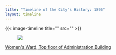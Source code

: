 ```yaml
---
title: "Timeline of the City's History: 1895"
layout: timeline
---
```


{{< image-timeline title="" src="" >}}
<article class="tile is-child box">
    <a href="/historical/timeline/1895/190" title="Women's Ward, Top floor of Administration Building">
        <figure class="image is-128x128">
            <img src="/img/timeline/1895/small/190.jpg">
            </figure>
        <div class="content">
            <p>Women's Ward, Top floor of Administration Building</p>
        </div>
    </a>
</article>